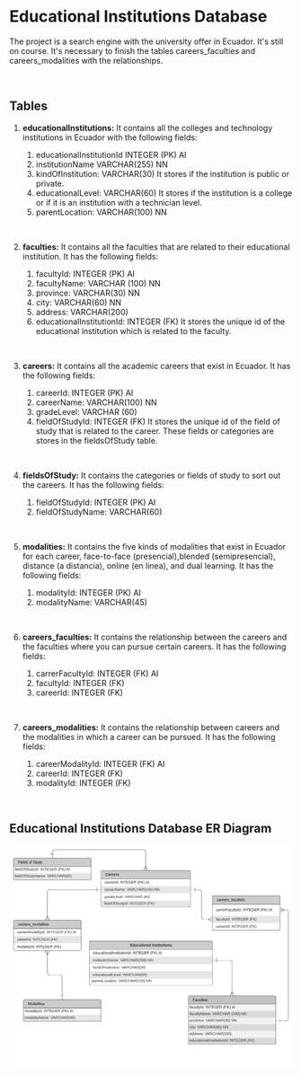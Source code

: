 # Educational Institutions Database

The project is a search engine with the university offer in Ecuador. It's still on course. It's necessary to finish the tables careers_faculties and careers_modalities with the relationships.

<br>

## Tables

1. **educationalInstitutions:** It contains all the colleges and technology institutions in Ecuador with the following fields:

   1. educationalInstitutionId INTEGER (PK) AI
   1. institutionName VARCHAR(255) NN
   1. kindOfInstitution: VARCHAR(30) It stores if the institution is public or private.
   1. educationalLevel: VARCHAR(60) It stores if the institution is a college or if it is an institution with a technician level.
   1. parentLocation: VARCHAR(100) NN
<br>

2. **faculties:** It contains all the faculties that are related to their educational institution. It has the following fields:

   1. facultyId: INTEGER (PK) AI
   1. facultyName: VARCHAR (100) NN
   1. province: VARCHAR(30) NN
   1. city: VARCHAR(60) NN
   1. address: VARCHAR(200)
   1. educationalInstitutionId: INTEGER (FK) It stores the unique id of the educational institution which is related to the faculty.
<br>

3. **careers:** It contains all the academic careers that exist in Ecuador. It has the following fields:

    1. careerId: INTEGER (PK) AI
    1. careerName: VARCHAR(100) NN
    1. gradeLevel: VARCHAR (60)
    1. fieldOfStudyId: INTEGER (FK) It stores the unique id of the field of study that is related to the career. These fields or categories are stores in the fieldsOfStudy table.
<br>

4. **fieldsOfStudy:** It contains the categories or fields of study to sort out the careers. It has the following fields:
  
   1. fieldOfStudyId: INTEGER (PK) AI
   1. fieldOfStudyName: VARCHAR(60)
<br>

5. **modalities:** It contains the five kinds of modalities that exist in Ecuador for each career, face-to-face (presencial),blended (semipresencial), distance (a distancia), online (en linea), and dual learning. It has the following fields:

   1. modalityId: INTEGER (PK) AI
   1. modalityName: VARCHAR(45)
<br>

6. **careers_faculties:** It contains the relationship between the careers and the faculties where you can pursue certain careers. It has the following fields:

   1. carrerFacultyId: INTEGER (FK) AI
   1. facultyId: INTEGER (FK)
   1. careerId: INTEGER (FK)
<br>

7. **careers_modalities:** It contains the relationship between careers and the modalities in which a career can be pursued. It has the following fields:
  
   1. careerModalityId: INTEGER (FK) AI
   1. careerId: INTEGER (FK)
   1. modalityId: INTEGER (FK)
  
<br>

## Educational Institutions Database ER Diagram

![This is a alt text.](https://raw.githubusercontent.com/BarbDMC/educational-institutions-DB/main/ERD%20educational-institutions-DB.png)
